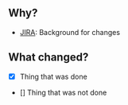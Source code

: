 ## Why?

* [JIRA](): Background for changes

## What changed?

- [x] Thing that was done
- [] Thing that was not done
